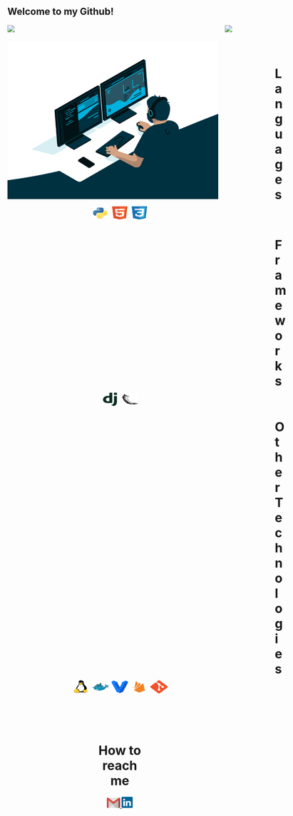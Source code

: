 ## Welcome to my Github!

<div style="diplay: block">
  <img height="160em" src="https://github-readme-stats.vercel.app/api?username=GabrielSousa02&show_icons=true&theme=dracula&include_all_commits=true&count_private=true"/>
  <img align="right" height="160em" src="https://github-readme-stats.vercel.app/api/top-langs/?username=GabrielSousa02&layout=compact&langs_count=16&theme=dracula"/>
</div>
<br>


<div  align="center"> 
  <img align="left" height="355" alt="coding-time" src="code.gif">
  <div style="display: inline_block"><br>
    <h1 style="margin-left: 600px; margin-right: 120px" align="center">Languages</h1>
    <div style="margin-top: -10px">
      <img align="center" height="30" width="40" alt="python-icon" src="https://raw.githubusercontent.com/devicons/devicon/master/icons/python/python-original.svg">
      <img align="center" height="30" width="40" alt="html-icon" src="https://raw.githubusercontent.com/devicons/devicon/master/icons/html5/html5-original.svg">
      <img align="center" height="30" width="40" alt="css-icon" src="https://raw.githubusercontent.com/devicons/devicon/master/icons/css3/css3-original.svg">
    </div>
    <h1 style="margin-left: 600px; margin-right: 120px; margin-top: 40px"align="center">Frameworks</h1>
    <div style="margin-top: -10px">
      <img align="center" height="30" width="40" alt="django-icon"  src="https://github.com/devicons/devicon/raw/master/icons/django/django-plain.svg">
      <img align="center" height="30" width="40" alt="flask-icon"  src="https://github.com/devicons/devicon/raw/master/icons/flask/flask-original.svg">
    </div>
    <h1 style="margin-left: 600px; margin-right: 120px; margin-top: 30px" align="center">Other Technologies</h1>
    <div style="margin-top: -10px">
      <img align="center" height="30" width="40" alt="linux-icon" src="https://github.com/devicons/devicon/raw/master/icons/linux/linux-original.svg">
      <img align="center" height="30" width="40" alt="docker-icon" src="https://github.com/devicons/devicon/raw/master/icons/docker/docker-original.svg">
      <img align="center" height="30" width="40" alt="vagrant-icon" src="https://github.com/devicons/devicon/raw/master/icons/vagrant/vagrant-original.svg">
      <img align="center" height="30" width="40" alt="firebase-icon" src="https://github.com/devicons/devicon/raw/master/icons/firebase/firebase-plain.svg">
      <img align="center" height="30" width="40" alt="git-icon" src="https://github.com/devicons/devicon/raw/master/icons/git/git-original.svg">
    </div>
<div>
<br><br><br>
<div style="display: inline_block; margin-left: 200px; margin-right: 200px; margin-top: 60px" align="center">
  <h1 style="">How to reach me</h1>
    <a href = "mailto: gabriel@gsousa.com.br">
      <img width="30" src="gmail.svg">
    </a>
    <a href = "https://www.linkedin.com/in/gabrielsousa9">
      <img width="25" src="linkedin.svg">
    </a>
</div>
